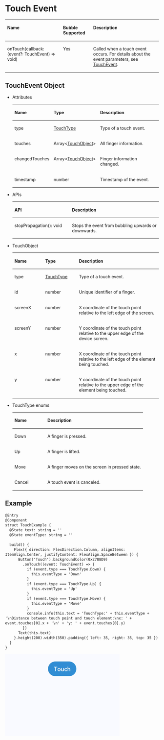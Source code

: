 # Touch Event<a name="EN-US_TOPIC_0000001158261221"></a>

<a name="table2154mcpsimp"></a>
<table><thead align="left"><tr id="row2160mcpsimp"><th class="cellrowborder" colspan="2" valign="top" id="mcps1.1.5.1.1"><p id="p2164mcpsimp"><a name="p2164mcpsimp"></a><a name="p2164mcpsimp"></a>Name</p>
</th>
<th class="cellrowborder" valign="top" id="mcps1.1.5.1.2"><p id="p8337105413110"><a name="p8337105413110"></a><a name="p8337105413110"></a>Bubble Supported</p>
</th>
<th class="cellrowborder" valign="top" id="mcps1.1.5.1.3"><p id="p2166mcpsimp"><a name="p2166mcpsimp"></a><a name="p2166mcpsimp"></a>Description</p>
</th>
</tr>
</thead>
<tbody><tr id="row2167mcpsimp"><td class="cellrowborder" colspan="2" valign="top" headers="mcps1.1.5.1.1 "><p id="p2169mcpsimp"><a name="p2169mcpsimp"></a><a name="p2169mcpsimp"></a>onTouch(callback: (event?: TouchEvent) =&gt; void)</p>
</td>
<td class="cellrowborder" valign="top" headers="mcps1.1.5.1.2 "><p id="p93371254153112"><a name="p93371254153112"></a><a name="p93371254153112"></a>Yes</p>
</td>
<td class="cellrowborder" valign="top" headers="mcps1.1.5.1.3 "><p id="p2173mcpsimp"><a name="p2173mcpsimp"></a><a name="p2173mcpsimp"></a>Called when a touch event occurs. For details about the event parameters, see <a href="#section454663343911">TouchEvent</a>.</p>
</td>
</tr>
</tbody>
</table>

## TouchEvent Object<a name="section454663343911"></a>

-   Attributes

    <a name="table898410720260"></a>
    <table><thead align="left"><tr id="row18984147112612"><th class="cellrowborder" valign="top" width="22.509999999999998%" id="mcps1.1.4.1.1"><p id="p9984973264"><a name="p9984973264"></a><a name="p9984973264"></a>Name</p>
    </th>
    <th class="cellrowborder" valign="top" width="22.7%" id="mcps1.1.4.1.2"><p id="p1984773265"><a name="p1984773265"></a><a name="p1984773265"></a>Type</p>
    </th>
    <th class="cellrowborder" valign="top" width="54.790000000000006%" id="mcps1.1.4.1.3"><p id="p16984207122611"><a name="p16984207122611"></a><a name="p16984207122611"></a>Description</p>
    </th>
    </tr>
    </thead>
    <tbody><tr id="row298417792614"><td class="cellrowborder" valign="top" width="22.509999999999998%" headers="mcps1.1.4.1.1 "><p id="p139841278263"><a name="p139841278263"></a><a name="p139841278263"></a>type</p>
    </td>
    <td class="cellrowborder" valign="top" width="22.7%" headers="mcps1.1.4.1.2 "><p id="p1498417711267"><a name="p1498417711267"></a><a name="p1498417711267"></a><a href="#li16235181314454">TouchType</a></p>
    </td>
    <td class="cellrowborder" valign="top" width="54.790000000000006%" headers="mcps1.1.4.1.3 "><p id="p298418717261"><a name="p298418717261"></a><a name="p298418717261"></a>Type of a touch event.</p>
    </td>
    </tr>
    <tr id="row998410782614"><td class="cellrowborder" valign="top" width="22.509999999999998%" headers="mcps1.1.4.1.1 "><p id="p1498467172613"><a name="p1498467172613"></a><a name="p1498467172613"></a>touches</p>
    </td>
    <td class="cellrowborder" valign="top" width="22.7%" headers="mcps1.1.4.1.2 "><p id="p298416711269"><a name="p298416711269"></a><a name="p298416711269"></a>Array&lt;<a href="#li1783344810442">TouchObject</a>&gt;</p>
    </td>
    <td class="cellrowborder" valign="top" width="54.790000000000006%" headers="mcps1.1.4.1.3 "><p id="p59841077265"><a name="p59841077265"></a><a name="p59841077265"></a>All finger information.</p>
    </td>
    </tr>
    <tr id="row20984107182618"><td class="cellrowborder" valign="top" width="22.509999999999998%" headers="mcps1.1.4.1.1 "><p id="p1698413710263"><a name="p1698413710263"></a><a name="p1698413710263"></a>changedTouches</p>
    </td>
    <td class="cellrowborder" valign="top" width="22.7%" headers="mcps1.1.4.1.2 "><p id="p1798467132615"><a name="p1798467132615"></a><a name="p1798467132615"></a>Array&lt;<a href="#li1783344810442">TouchObject</a>&gt;</p>
    </td>
    <td class="cellrowborder" valign="top" width="54.790000000000006%" headers="mcps1.1.4.1.3 "><p id="p189847762616"><a name="p189847762616"></a><a name="p189847762616"></a>Finger information changed.</p>
    </td>
    </tr>
    <tr id="row89849792613"><td class="cellrowborder" valign="top" width="22.509999999999998%" headers="mcps1.1.4.1.1 "><p id="p1098416792611"><a name="p1098416792611"></a><a name="p1098416792611"></a>timestamp</p>
    </td>
    <td class="cellrowborder" valign="top" width="22.7%" headers="mcps1.1.4.1.2 "><p id="p49841971263"><a name="p49841971263"></a><a name="p49841971263"></a>number</p>
    </td>
    <td class="cellrowborder" valign="top" width="54.790000000000006%" headers="mcps1.1.4.1.3 "><p id="p1698467192611"><a name="p1698467192611"></a><a name="p1698467192611"></a>Timestamp of the event.</p>
    </td>
    </tr>
    </tbody>
    </table>


-   APIs

    <a name="table268mcpsimp"></a>
    <table><thead align="left"><tr id="row274mcpsimp"><th class="cellrowborder" valign="top" width="39.26%" id="mcps1.1.3.1.1"><p id="p276mcpsimp"><a name="p276mcpsimp"></a><a name="p276mcpsimp"></a>API</p>
    </th>
    <th class="cellrowborder" valign="top" width="60.74%" id="mcps1.1.3.1.2"><p id="p280mcpsimp"><a name="p280mcpsimp"></a><a name="p280mcpsimp"></a>Description</p>
    </th>
    </tr>
    </thead>
    <tbody><tr id="row281mcpsimp"><td class="cellrowborder" valign="top" width="39.26%" headers="mcps1.1.3.1.1 "><p id="p283mcpsimp"><a name="p283mcpsimp"></a><a name="p283mcpsimp"></a>stopPropagation(): void</p>
    </td>
    <td class="cellrowborder" valign="top" width="60.74%" headers="mcps1.1.3.1.2 "><p id="p163641244113119"><a name="p163641244113119"></a><a name="p163641244113119"></a>Stops the event from bubbling upwards or downwards.</p>
    </td>
    </tr>
    </tbody>
    </table>


-   <a name="li1783344810442"></a>TouchObject

    <a name="table154425195577"></a>
    <table><thead align="left"><tr id="row5442519165712"><th class="cellrowborder" valign="top" width="21%" id="mcps1.1.4.1.1"><p id="p544211995710"><a name="p544211995710"></a><a name="p544211995710"></a>Name</p>
    </th>
    <th class="cellrowborder" valign="top" width="23%" id="mcps1.1.4.1.2"><p id="p34421419185718"><a name="p34421419185718"></a><a name="p34421419185718"></a>Type</p>
    </th>
    <th class="cellrowborder" valign="top" width="56.00000000000001%" id="mcps1.1.4.1.3"><p id="p104421619205712"><a name="p104421619205712"></a><a name="p104421619205712"></a>Description</p>
    </th>
    </tr>
    </thead>
    <tbody><tr id="row12442161916572"><td class="cellrowborder" valign="top" width="21%" headers="mcps1.1.4.1.1 "><p id="p2442819125714"><a name="p2442819125714"></a><a name="p2442819125714"></a>type</p>
    </td>
    <td class="cellrowborder" valign="top" width="23%" headers="mcps1.1.4.1.2 "><p id="p9442171935714"><a name="p9442171935714"></a><a name="p9442171935714"></a><a href="#li16235181314454">TouchType</a></p>
    </td>
    <td class="cellrowborder" valign="top" width="56.00000000000001%" headers="mcps1.1.4.1.3 "><p id="p6442519185717"><a name="p6442519185717"></a><a name="p6442519185717"></a>Type of a touch event.</p>
    </td>
    </tr>
    <tr id="row114421819145710"><td class="cellrowborder" valign="top" width="21%" headers="mcps1.1.4.1.1 "><p id="p9442319195714"><a name="p9442319195714"></a><a name="p9442319195714"></a>id</p>
    </td>
    <td class="cellrowborder" valign="top" width="23%" headers="mcps1.1.4.1.2 "><p id="p1442919115710"><a name="p1442919115710"></a><a name="p1442919115710"></a>number</p>
    </td>
    <td class="cellrowborder" valign="top" width="56.00000000000001%" headers="mcps1.1.4.1.3 "><p id="p2997174914575"><a name="p2997174914575"></a><a name="p2997174914575"></a>Unique identifier of a finger.</p>
    </td>
    </tr>
    <tr id="row124431019165720"><td class="cellrowborder" valign="top" width="21%" headers="mcps1.1.4.1.1 "><p id="p12443519105713"><a name="p12443519105713"></a><a name="p12443519105713"></a>screenX</p>
    </td>
    <td class="cellrowborder" valign="top" width="23%" headers="mcps1.1.4.1.2 "><p id="p44431219165710"><a name="p44431219165710"></a><a name="p44431219165710"></a>number</p>
    </td>
    <td class="cellrowborder" valign="top" width="56.00000000000001%" headers="mcps1.1.4.1.3 "><p id="p1044311192574"><a name="p1044311192574"></a><a name="p1044311192574"></a>X coordinate of the touch point relative to the left edge of the screen.</p>
    </td>
    </tr>
    <tr id="row94431119135719"><td class="cellrowborder" valign="top" width="21%" headers="mcps1.1.4.1.1 "><p id="p164437198572"><a name="p164437198572"></a><a name="p164437198572"></a>screenY</p>
    </td>
    <td class="cellrowborder" valign="top" width="23%" headers="mcps1.1.4.1.2 "><p id="p344317198579"><a name="p344317198579"></a><a name="p344317198579"></a>number</p>
    </td>
    <td class="cellrowborder" valign="top" width="56.00000000000001%" headers="mcps1.1.4.1.3 "><p id="p174432193577"><a name="p174432193577"></a><a name="p174432193577"></a>Y coordinate of the touch point relative to the upper edge of the device screen.</p>
    </td>
    </tr>
    <tr id="row1544341911577"><td class="cellrowborder" valign="top" width="21%" headers="mcps1.1.4.1.1 "><p id="p94431719205712"><a name="p94431719205712"></a><a name="p94431719205712"></a>x</p>
    </td>
    <td class="cellrowborder" valign="top" width="23%" headers="mcps1.1.4.1.2 "><p id="p7443171975716"><a name="p7443171975716"></a><a name="p7443171975716"></a>number</p>
    </td>
    <td class="cellrowborder" valign="top" width="56.00000000000001%" headers="mcps1.1.4.1.3 "><p id="p744361916578"><a name="p744361916578"></a><a name="p744361916578"></a>X coordinate of the touch point relative to the left edge of the element being touched.</p>
    </td>
    </tr>
    <tr id="row1144331985713"><td class="cellrowborder" valign="top" width="21%" headers="mcps1.1.4.1.1 "><p id="p144381919573"><a name="p144381919573"></a><a name="p144381919573"></a>y</p>
    </td>
    <td class="cellrowborder" valign="top" width="23%" headers="mcps1.1.4.1.2 "><p id="p15443191915572"><a name="p15443191915572"></a><a name="p15443191915572"></a>number</p>
    </td>
    <td class="cellrowborder" valign="top" width="56.00000000000001%" headers="mcps1.1.4.1.3 "><p id="p444371917576"><a name="p444371917576"></a><a name="p444371917576"></a>Y coordinate of the touch point relative to the upper edge of the element being touched.</p>
    </td>
    </tr>
    </tbody>
    </table>


-   <a name="li16235181314454"></a>TouchType enums

    <a name="table3452114216394"></a>
    <table><thead align="left"><tr id="row245219426397"><th class="cellrowborder" valign="top" width="25.2%" id="mcps1.1.3.1.1"><p id="p545244283914"><a name="p545244283914"></a><a name="p545244283914"></a>Name</p>
    </th>
    <th class="cellrowborder" valign="top" width="74.8%" id="mcps1.1.3.1.2"><p id="p2452114203917"><a name="p2452114203917"></a><a name="p2452114203917"></a>Description</p>
    </th>
    </tr>
    </thead>
    <tbody><tr id="row6452144218390"><td class="cellrowborder" valign="top" width="25.2%" headers="mcps1.1.3.1.1 "><p id="p34529427398"><a name="p34529427398"></a><a name="p34529427398"></a>Down</p>
    </td>
    <td class="cellrowborder" valign="top" width="74.8%" headers="mcps1.1.3.1.2 "><p id="p1245211421393"><a name="p1245211421393"></a><a name="p1245211421393"></a>A finger is pressed.</p>
    </td>
    </tr>
    <tr id="row12452184217398"><td class="cellrowborder" valign="top" width="25.2%" headers="mcps1.1.3.1.1 "><p id="p54523425398"><a name="p54523425398"></a><a name="p54523425398"></a>Up</p>
    </td>
    <td class="cellrowborder" valign="top" width="74.8%" headers="mcps1.1.3.1.2 "><p id="p745215426391"><a name="p745215426391"></a><a name="p745215426391"></a>A finger is lifted.</p>
    </td>
    </tr>
    <tr id="row9452134213392"><td class="cellrowborder" valign="top" width="25.2%" headers="mcps1.1.3.1.1 "><p id="p510719111403"><a name="p510719111403"></a><a name="p510719111403"></a>Move</p>
    </td>
    <td class="cellrowborder" valign="top" width="74.8%" headers="mcps1.1.3.1.2 "><p id="p154533425394"><a name="p154533425394"></a><a name="p154533425394"></a>A finger moves on the screen in pressed state.</p>
    </td>
    </tr>
    <tr id="row1345313424399"><td class="cellrowborder" valign="top" width="25.2%" headers="mcps1.1.3.1.1 "><p id="p1766215124010"><a name="p1766215124010"></a><a name="p1766215124010"></a>Cancel</p>
    </td>
    <td class="cellrowborder" valign="top" width="74.8%" headers="mcps1.1.3.1.2 "><p id="p1245319426394"><a name="p1245319426394"></a><a name="p1245319426394"></a>A touch event is canceled.</p>
    </td>
    </tr>
    </tbody>
    </table>


## Example<a name="section13817013123017"></a>

```
@Entry
@Component
struct TouchExample {
  @State text: string = ''
  @State eventType: string = ''

  build() {
    Flex({ direction: FlexDirection.Column, alignItems: ItemAlign.Center, justifyContent: FlexAlign.SpaceBetween }) {
      Button('Touch').backgroundColor(0x2788D9)
        .onTouch((event: TouchEvent) => {
          if (event.type === TouchType.Down) {
            this.eventType = 'Down'
          }
          if (event.type === TouchType.Up) {
            this.eventType = 'Up'
          }
          if (event.type === TouchType.Move) {
            this.eventType = 'Move'
          }
          console.info(this.text = 'TouchType:' + this.eventType + '\nDistance between touch point and touch element:\nx: ' + event.touches[0].x + '\n' + 'y: ' + event.touches[0].y)
        })
      Text(this.text)
    }.height(200).width(350).padding({ left: 35, right: 35, top: 35 })
  }
}
```

![](figures/touch.gif)

